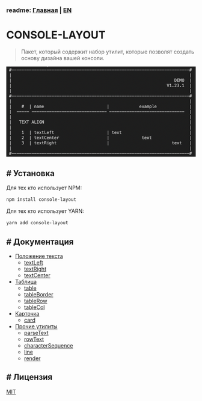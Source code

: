 ### readme: [Главная](./../README.md) | [EN](./README-EN.md)

# CONSOLE-LAYOUT

> Пакет, который содержит набор утилит, которые позволят создать основу дизайна вашей консоли.

![demo.png](./assets/DEMO.png)

## # Установка

Для тех кто использует NPM:

```sh
npm install console-layout
```

Для тех кто использует YARN:

```sh
yarn add console-layout
```

## # Документация

- [Положение текста](./api/TEXT-ALIGN-RU.md)
  - [textLeft](./api/TEXT-ALIGN-RU.md#-text-left)
  - [textRight](./api/TEXT-ALIGN-RU.md#-text-right)
  - [textCenter](./api/TEXT-ALIGN-RU.md#-text-center)
- [Таблица](./api/TABLE-RU.md)
  - [table](./api/TABLE-RU.md#-table)
  - [tableBorder](./api/TABLE-RU.md#-table-border)
  - [tableRow](./api/TABLE-RU.md#-table-row)
  - [tableCol](./api/TABLE-RU.md#-table-col)
- [Карточка](./api/CARD-RU.md)
  - [card](./api/CARD-RU.md#-card)
- [Прочие утилиты](./api/OTHER-RU.md)
  - [parseText](./api/OTHER-RU.md#-parse-text)
  - [rowText](./api/OTHER-RU.md#-row-text)
  - [characterSequence](./api/OTHER-RU.md#-character-sequence)
  - [line](./api/OTHER-RU.md#-line)
  - [render](./api/OTHER-RU.md#-render)

## # Лицензия

[MIT](./../LICENSE)
